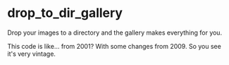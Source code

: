 drop_to_dir_gallery
===================

Drop your images to a directory and the gallery makes everything for you.

This code is like... from 2001? With some changes from 2009. So you see it's very vintage.

